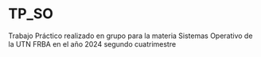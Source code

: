 # TP_SO
Trabajo Práctico realizado en grupo para la materia Sistemas Operativo de la UTN FRBA en el año 2024 segundo cuatrimestre
